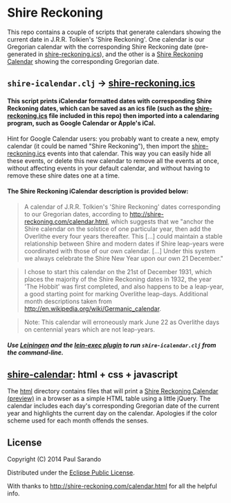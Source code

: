 Shire Reckoning
===============

This repo contains a couple of scripts that generate calendars showing the current date in J.R.R. Tolkien's 'Shire Reckoning'. One calendar is our Gregorian calendar with the corresponding Shire Reckoning date (pre-generated in [shire-reckoning.ics](shire-reckoning.ics)), and the other is a [Shire Reckoning Calendar](http://psarando.github.io/shire-reckoning) showing the corresponding Gregorian date.

## `shire-icalendar.clj` -> [shire-reckoning.ics](shire-reckoning.ics)

#### This script prints iCalendar formatted dates with corresponding Shire Reckoning dates, which can be saved as an ics file (such as the [shire-reckoning.ics](shire-reckoning.ics) file included in this repo) then imported into a calendaring program, such as Google Calendar or Apple's iCal.
Hint for Google Calendar users: you probably want to create a new, empty calendar (it could be named "Shire Reckoning"), then import the [shire-reckoning.ics](shire-reckoning.ics) events into that calendar. This way you can easily hide all these events, or delete this new calendar to remove all the events at once, without affecting events in your default calendar, and without having to remove these shire dates one at a time.

#### The Shire Reckoning iCalendar description is provided below:

> A calendar of J.R.R. Tolkien's 'Shire Reckoning' dates corresponding to our Gregorian dates, according to http://shire-reckoning.com/calendar.html, which suggests that we "anchor the Shire calendar on the solstice of one particular year, then add the Overlithe every four years thereafter. This [...] could maintain a stable relationship between Shire and modern dates if Shire leap-years were coordinated with those of our own calendar. [...] Under this system we always celebrate the Shire New Year upon our own 21 December."

> I chose to start this calendar on the 21st of December 1931, which places the majority of the Shire Reckoning dates in 1932, the year 'The Hobbit' was first completed, and also happens to be a leap-year, a good starting point for marking Overlithe leap-days. Additional month descriptions taken from http://en.wikipedia.org/wiki/Germanic_calendar.

> Note: This calendar will erroneously mark June 22 as Overlithe days on centennial years which are not leap-years.

##### Use [Leiningen](http://leiningen.org) and the [lein-exec plugin](https://github.com/kumarshantanu/lein-exec) to run `shire-icalendar.clj` from the command-line.

## [shire-calendar](http://psarando.github.io/shire-reckoning): html + css + javascript

The [html](html) directory contains files that will print a [Shire Reckoning Calendar (preview)](http://psarando.github.io/shire-reckoning) in a browser as a simple HTML table using a little jQuery. The calendar includes each day's corresponding Gregorian date of the current year and highlights the current day on the calendar. Apologies if the color scheme used for each month offends the senses.

## License

Copyright (C) 2014 Paul Sarando

Distributed under the [Eclipse Public License](http://www.eclipse.org/legal/epl-v10.html).

With thanks to http://shire-reckoning.com/calendar.html for all the helpful info.

